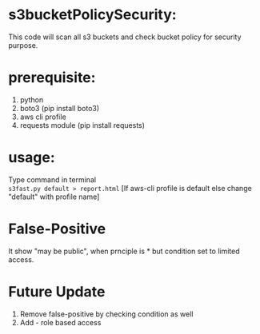 # s3bucketPolicySecurity:
This code will scan all s3 buckets and check bucket policy for security purpose.

# prerequisite:
1. python
2. boto3 (pip install boto3)
3. aws cli profile
4. requests module (pip install requests)

# usage: 
Type command in terminal<br>
``` s3fast.py default > report.html ``` [If aws-cli profile is default else change "default" with profile name]

# False-Positive
It show "may be public", when prnciple is * but condition set to limited access. 

# Future Update
1. Remove false-positive by checking condition as well
2. Add - role based access
